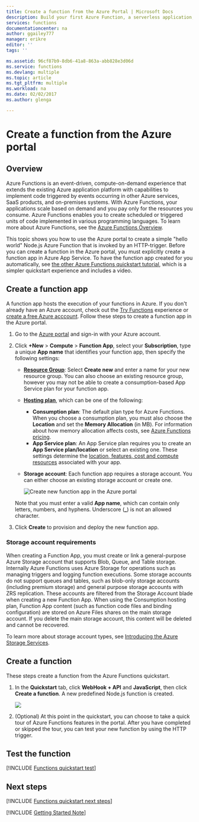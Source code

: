 ```yaml
---
title: Create a function from the Azure Portal | Microsoft Docs
description: Build your first Azure Function, a serverless application, in less than two minutes.
services: functions
documentationcenter: na
author: ggailey777
manager: erikre
editor: ''
tags: ''

ms.assetid: 96cf87b9-8db6-41a8-863a-abb828e3d06d
ms.service: functions
ms.devlang: multiple
ms.topic: article
ms.tgt_pltfrm: multiple
ms.workload: na
ms.date: 02/02/2017
ms.author: glenga

---
```

# Create a function from the Azure portal
## Overview
Azure Functions is an event-driven, compute-on-demand experience that extends the existing Azure application platform with capabilities to implement code triggered by events occurring in other Azure services, SaaS products, and on-premises systems. With Azure Functions, your applications scale based on demand and you pay only for the resources you consume. Azure Functions enables you to create scheduled or triggered units of code implemented in various programming languages. To learn more about Azure Functions, see the [Azure Functions Overview](functions-overview.md).

This topic shows you how to use the Azure portal to create a simple "hello world"  Node.js Azure Function that is invoked by an HTTP-trigger. Before you can create a function in the Azure portal, you must explicitly create a function app in Azure App Service. To have the function app created for you automatically, see [the other Azure Functions quickstart tutorial](functions-create-first-azure-function.md), which is a simpler quickstart experience and includes a video.

## Create a function app
A function app hosts the execution of your functions in Azure. If you don't already have an Azure account, check out the [Try Functions](https://functions.azure.com/try) experience or  [create a free Azure acccount](https://azure.microsoft.com/free/). Follow these steps to create a function app in the Azure portal.

1. Go to the [Azure portal](https://portal.azure.com) and sign-in with your Azure account.
2. Click **+New** > **Compute** > **Function App**, select your **Subscription**, type a unique **App name** that identifies your function app, then specify the following settings:
   
   * **[Resource Group](../azure-resource-manager/resource-group-overview.md)**: Select **Create new** and enter a name for your new resource group. You can also choose an existing resource group, however you may not be able to create a consumption-based App Service plan for your function app.
   * **[Hosting plan](../app-service/azure-web-sites-web-hosting-plans-in-depth-overview.md)**, which can be one of the following: 
     * **Consumption plan**: The default plan type for Azure Functions. When you choose a consumption plan, you must also choose the **Location** and set the **Memory Allocation** (in MB). For information about how memory allocation affects costs, see [Azure Functions pricing](https://azure.microsoft.com/pricing/details/functions/). 
     * **App Service plan**: An App Service plan requires you to create an **App Service plan/location** or select an existing one. These settings determine the [location, features, cost and compute resources](https://azure.microsoft.com/pricing/details/app-service/) associated with your app.  
   * **Storage account**: Each function app requires a storage account. You can either choose an existing storage account or create one. 
     
     ![Create new function app in the Azure portal](./media/functions-create-first-azure-function-azure-portal/function-app-create-flow.png)

	Note that you must enter a valid **App name**, which can contain only letters, numbers, and hyphens. Underscore (**_**) is not an allowed character.

3. Click **Create** to provision and deploy the new function app.  

### <a name="storage-account-requirements"></a>Storage account requirements

When creating a Function App, you must create or link a general-purpose Azure Storage account that supports Blob, Queue, and Table storage. Internally Azure Functions uses Azure Storage for operations such as managing triggers and logging function executions. Some storage accounts do not support queues and tables, such as blob-only storage accounts (including premium storage) and general purpose storage accounts with ZRS replication. These accounts are filtered from the Storage Account blade when creating a new Function App.
When using the Consumption hosting plan, Function App content (such as function code files and binding configuration) are stored on Azure Files shares on the main storage account. If you delete the main storage account, this content will be deleted and cannot be recovered.

To learn more about storage account types, see [Introducing the Azure Storage Services](../storage/storage-introduction#introducing-the-azure-storage-services.md).

## Create a function
These steps create a function from the Azure Functions quickstart.

1. In the **Quickstart** tab, click **WebHook + API** and **JavaScript**, then click **Create a function**. A new predefined Node.js function is created. 
   
    ![](./media/functions-create-first-azure-function-azure-portal/function-app-quickstart-node-webhook.png)

2. (Optional) At this point in the quickstart, you can choose to take a quick tour of Azure Functions features in the portal.    After you have completed or skipped the tour, you can test your new function by using the HTTP trigger.


## Test the function
[!INCLUDE [Functions quickstart test](../../includes/functions-quickstart-test.md)]

## Next steps
[!INCLUDE [Functions quickstart next steps](../../includes/functions-quickstart-next-steps.md)]

[!INCLUDE [Getting Started Note](../../includes/functions-get-help.md)]

